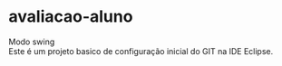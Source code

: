 # avaliacao-aluno
Modo swing  
Este é um projeto basico de configuração inicial do GIT na IDE Eclipse.
